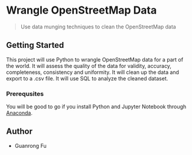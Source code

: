 # Wrangle OpenStreetMap Data

> Use data munging techniques to clean the OpenStreetMap data

## Getting Started

This project will use Python to wrangle OpenStreetMap data for a part of the world. It will assess the quality of the data for validity, accuracy, completeness, consistency and uniformity. It will clean up the data and export to a .csv file. It will use SQL to analyze the cleaned dataset.

### Prerequsites

You will be good to go if you install Python and Jupyter Notebook through [Anaconda](https://www.continuum.io/downloads).

## Author

* Guanrong Fu
